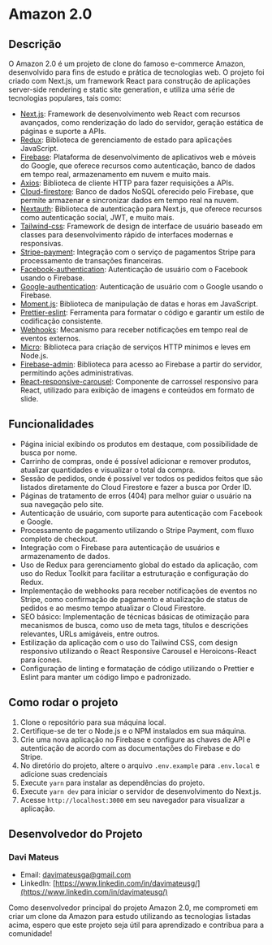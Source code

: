 # Amazon 2.0

## Descrição
O Amazon 2.0 é um projeto de clone do famoso e-commerce Amazon, desenvolvido para fins de estudo e prática de tecnologias web. O projeto foi criado com Next.js, um framework React para construção de aplicações server-side rendering e static site generation, e utiliza uma série de tecnologias populares, tais como:

- [Next.js](https://nextjs.org/docs): Framework de desenvolvimento web React com recursos avançados, como renderização do lado do servidor, geração estática de páginas e suporte a APIs.
- [Redux](https://redux.js.org/): Biblioteca de gerenciamento de estado para aplicações JavaScript.
- [Firebase](https://firebase.google.com/docs): Plataforma de desenvolvimento de aplicativos web e móveis do Google, que oferece recursos como autenticação, banco de dados em tempo real, armazenamento em nuvem e muito mais.
- [Axios](https://axios-http.com/docs/req_config): Biblioteca de cliente HTTP para fazer requisições a APIs.
- [Cloud-firestore](https://firebase.google.com/docs/firestore): Banco de dados NoSQL oferecido pelo Firebase, que permite armazenar e sincronizar dados em tempo real na nuvem.
- [Nextauth](https://next-auth.js.org/): Biblioteca de autenticação para Next.js, que oferece recursos como autenticação social, JWT, e muito mais.
- [Tailwind-css](https://tailwindcss.com/docs): Framework de design de interface de usuário baseado em classes para desenvolvimento rápido de interfaces modernas e responsivas.
- [Stripe-payment](https://stripe.com/docs): Integração com o serviço de pagamentos Stripe para processamento de transações financeiras.
- [Facebook-authentication](https://firebase.google.com/docs/auth/web/facebook-login): Autenticação de usuário com o Facebook usando o Firebase.
- [Google-authentication](https://firebase.google.com/docs/auth/web/google-signin): Autenticação de usuário com o Google usando o Firebase.
- [Moment.js](https://momentjs.com/docs/): Biblioteca de manipulação de datas e horas em JavaScript.
- [Prettier-eslint](https://prettier.io/docs/en/index.html): Ferramenta para formatar o código e garantir um estilo de codificação consistente.
- [Webhooks](https://stripe.com/docs/webhooks): Mecanismo para receber notificações em tempo real de eventos externos.
- [Micro](https://github.com/zeit/micro): Biblioteca para criação de serviços HTTP mínimos e leves em Node.js.
- [Firebase-admin](https://firebase.google.com/docs/admin/setup): Biblioteca para acesso ao Firebase a partir do servidor, permitindo ações administrativas.
- [React-responsive-carousel](https://www.npmjs.com/package/react-responsive-carousel): Componente de carrossel responsivo para React, utilizado para exibição de imagens e conteúdos em formato de slide.


## Funcionalidades
- Página inicial exibindo os produtos em destaque, com possibilidade de busca por nome.
- Carrinho de compras, onde é possível adicionar e remover produtos, atualizar quantidades e visualizar o total da compra.
- Sessão de pedidos, onde é possível ver todos os pedidos feitos que são listados diretamente do Cloud Firestore e fazer a busca por Order ID.
- Páginas de tratamento de erros (404) para melhor guiar o usuário na sua navegação pelo site.
- Autenticação de usuário, com suporte para autenticação com Facebook e Google.
- Processamento de pagamento utilizando o Stripe Payment, com fluxo completo de checkout.
- Integração com o Firebase para autenticação de usuários e armazenamento de dados.
- Uso de Redux para gerenciamento global do estado da aplicação, com uso do Redux Toolkit para facilitar a estruturação e configuração do Redux.
- Implementação de webhooks para receber notificações de eventos no Stripe, como confirmação de pagamento e atualização de status de pedidos e ao mesmo tempo atualizar o Cloud Firestore.
- SEO básico: Implementação de técnicas básicas de otimização para mecanismos de busca, como uso de meta tags, títulos e descrições relevantes, URLs amigáveis, entre outros.
- Estilização da aplicação com o uso do Tailwind CSS, com design responsivo utilizando o React Responsive Carousel e Heroicons-React para ícones.
- Configuração de linting e formatação de código utilizando o Prettier e Eslint para manter um código limpo e padronizado.

## Como rodar o projeto
1. Clone o repositório para sua máquina local.
2. Certifique-se de ter o Node.js e o NPM instalados em sua máquina.
3. Crie uma nova aplicação no Firebase e configure as chaves de API e autenticação de acordo com as documentações do Firebase e do Stripe.
4. No diretório do projeto, altere o arquivo `.env.example` para `.env.local` e adicione suas credenciais
5. Execute `yarn` para instalar as dependências do projeto.
6. Execute `yarn dev` para iniciar o servidor de desenvolvimento do Next.js.
7. Acesse `http://localhost:3000` em seu navegador para visualizar a aplicação.

## Desenvolvedor do Projeto

### Davi Mateus

- Email: [davimateusga@gmail.com](mailto:davimateusga@gmail.com)
- LinkedIn: [https://www.linkedin.com/in/davimateusg/](https://www.linkedin.com/in/davimateusg/)

Como desenvolvedor principal do projeto Amazon 2.0, me comprometi em criar um clone da Amazon para estudo utilizando as tecnologias listadas acima, espero que este projeto seja útil para aprendizado e contribua para a comunidade!


